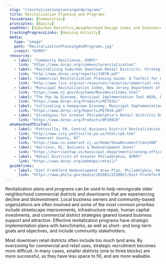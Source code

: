 ```yaml
---
  slug: "/revitalizationplanningandprograms"
  title: Revitalization Planning and Programs
  focusAreas: [Communities]
  principles: [Equity]
  seeOther: [Suburban Retrofits,Neighborhood Design Codes and Ordinances,Brownfields Redevelopment,Infill Ordinances]
  trackingProgressLinks: [Housing Activity]
  media: 
    type: "image"
    path: "RevitalizationPlanningAndPrograms.jpg"
    credit: "DVRPC"
  resources: 
    - label: "Community Resilience, DVRPC"
      link: "https://www.dvrpc.org/communityrevitalization"
    - label: "Revitalizing Suburban Downtown Retail Districts: Strategies & Best Practices, DVRPC"
      link: "http://www.dvrpc.org/reports/13070.pdf"
    - label: "Commercial Revitalization Planning Guide: A Toolkit for Community Based Organizations, Local Initiatives Support Corporation (LISC)"
      link: "http://www.lisc.org/our-resources/resource/commercial-revitalization-planning-guide-toolkit-community-based-organizations"
    - label: "Municipal Revitalization Index, New Jersey Department of Community Affairs (NJDCA, 2020)"
      link: "https://www.nj.gov/dca/home/MuniRevitIndex.html"
    - label: "The Pop Up Economy, Municipal Implementation Tool #026, DVRPC"
      link: "https://www.dvrpc.org/Products/MIT026/"
    - label: "Cultivating a Homegrown Economy, Municipal Implementation Tool #34, DVRPC"
      link: "https://www.dvrpc.org/Reports/MIT034.pdf"
    - label: "Strategies for Greater Philadelphia's Retail Districts During COVID-19 Five P's that aren't Pandemic: Pursue, Pivot, Pitch, Promote, and Plan, DVRPC (2020)"
      link: "https://www.dvrpc.org/Products/WP20019"
  whoHasUsedThisTool: 
    - label: "Pottsville, PA, Central Business District Revitalization"
      link: "http://www.city.pottsville.pa.us/html/cp6.htm"
    - label: "Somerset County, NJ"
      link: "https://www.co.somerset.nj.us/Home/ShowDocument?id=2308"
    - label: "Harrison, NJ, Business & Redevelopment Zones"
      link: "https://harrisontwp.us/municipal-departments/zoning-officer/business-redevelopment-zones/"
    - label: "Retail Districts of Greater Philadelphia, DVRPC"
      link: "https://www.dvrpc.org/webmaps/retail/"
  guidelines: 
    - label: "East Frankford Redevelopment Area Plan, Philadelphia, PA (2020)"
      link: "https://www.phila.gov/media/20200123150027/East-Frankford-Redevelopment-Plan.pdf"
---
```


Revitalization plans and programs can be used to help reinvigorate older neighborhood commercial districts and downtowns that are experiencing decline and disinvestment. Local business owners and community-based organizations are often involved and some of the most common priorities include streetscape improvements, infrastructure repair, human capital investments, and commercial district strategies geared toward business support and attraction. Effective revitalization programs have strategic implementation plans with benchmarks, as well as short- and long-term goals and objectives, and include community stakeholders.

Most downtown retail districts often include too much land area. By overzoning for commercial and retail uses, strategic recruitment becomes more difficult. In many cases, smaller districts (one to three blocks) are more successful, as they have less space to fill, and are more walkable.
